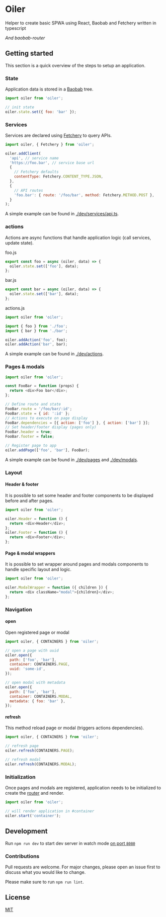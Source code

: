 # Oiler

Helper to create basic SPWA using React, Baobab and Fetchery written in typescript

_And baobab-router_

## Getting started

This section is a quick overview of the steps to setup an application.

### State

Application data is stored in a [Baobab](https://github.com/Yomguithereal/baobab) tree.

```js
import oiler from 'oiler';

// init state
oiler.state.set({ foo: 'bar' });
```

### Services

Services are declared using [Fetchery](https://github.com/aileo/fetchery) to query APIs.

```js
import oiler, { Fetchery } from 'oiler';

oiler.addClient(
  'api', // service name
  'https://foo.bar', // service base url
  {
    // Fetchery defaults
    contentType: Fetchery.CONTENT_TYPE.JSON,
  },
  {
    // API routes
    'foo.bar': { route: '/foo/bar', method: Fetchery.METHOD.POST },
  }
);
```

A simple example can be found in [./dev/services/api.ts](./dev/services/api.ts).

### actions

Actions are async functions that handle application logic (call services, update state).

foo.js

```js
export const foo = async (oiler, data) => {
  oiler.state.set(['foo'], data);
};
```

bar.js

```js
export const bar = async (oiler, data) => {
  oiler.state.set(['bar'], data);
};
```

actions.js

```js
import oiler from 'oiler';

import { foo } from './foo';
import { bar } from './bar';

oiler.addAction('foo', foo);
oiler.addAction('bar', bar);
```

A simple example can be found in [./dev/actions](./dev/actions).

### Pages & modals

```js
import oiler from 'oiler';

const FooBar = function (props) {
  return <div>Foo bar</div>;
};

// Define route and state
FooBar.route = '/foo/bar/:id';
FooBar.state = { id: ':id' };
// Actions to execute on page display
FooBar.dependencies = [{ action: ['foo'] }, { action: ['bar'] }];
// Set header/footer display (pages only)
FooBar.header = true;
FooBar.footer = false;

// Register page to app
oiler.addPage(['foo', 'bar'], FooBar);
```

A simple example can be found in [./dev/pages](./dev/pages) and [./dev/modals](./dev/modals).

### Layout

#### Header & footer

It is possible to set some header and footer components to be displayed before and after pages.

```js
import oiler from 'oiler';

oiler.Header = function () {
  return <div>Header</div>;
};
oiler.Footer = function () {
  return <div>Footer</div>;
};
```

#### Page & modal wrappers

It is possible to set wrapper around pages and modals components to handle specific layout and logic.

```js
import oiler from 'oiler';

oiler.ModalWrapper = function ({ children }) {
  return <div className="modal">{children}</div>;
};
```

### Navigation

#### open

Open registered page or modal

```js
import oiler, { CONTAINERS } from 'oiler';

// open a page with uuid
oiler.open({
  path: ['foo', 'bar'],
  container: CONTAINERS.PAGE,
  uuid: 'some-id',
});

// open modal with metadata
oiler.open({
  path: ['foo', 'bar'],
  container: CONTAINERS.MODAL,
  metadata: { foo: 'bar' },
});
```

#### refresh

This method reload page or modal (triggers actions dependencies).

```js
import oiler, { CONTAINERS } from 'oiler';

// refresh page
oiler.refresh(CONTAINERS.PAGE);

// refresh modal
oiler.refresh(CONTAINERS.MODAL);
```

### Initialization

Once pages and modals are registered, application needs to be initialized to create the [router](https://github.com/jacomyal/baobab-router) and render.

```js
import oiler from 'oiler';

// will render application in #container
oiler.start('container');
```

## Development

Run `npm run dev` to start dev server in watch mode [on port `8080`](http://localhost:8080)

### Contributions

Pull requests are welcome. For major changes, please open an issue first to discuss what you would like to change.

Please make sure to run `npm run lint`.

## License

[MIT](./LICENSE)
